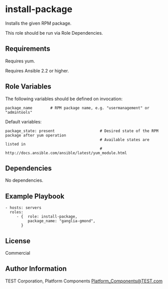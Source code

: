 install-package
==============

Installs the given RPM package.

This role should be run via Role Dependencies.

Requirements
------------

Requires yum.

Requires Ansible 2.2 or higher.

Role Variables
--------------

The following variables should be defined on invocation:

    package_name        # RPM package name, e.g. "usermanagement" or "admintools"

Default variables:

    package_state: present                    # Desired state of the RPM package after yum operation
                                              # Available states are listed in
                                              # http://docs.ansible.com/ansible/latest/yum_module.html

Dependencies
------------

No dependencies.

Example Playbook
----------------

    - hosts: servers
      roles:
         - {  role: install-package,
              package_name: "ganglia-gmond",
           }

License
-------

Commercial

Author Information
------------------

TEST Corporation, Platform Components <Platform_Components@TEST.com>
